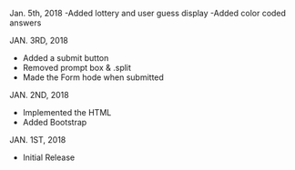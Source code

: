 Jan. 5th, 2018
-Added lottery and user guess display
-Added color coded answers

JAN. 3RD, 2018
- Added a submit button
- Removed prompt box & .split 
- Made the Form hode when submitted

JAN. 2ND, 2018
- Implemented the HTML
- Added Bootstrap

JAN. 1ST, 2018
- Initial Release